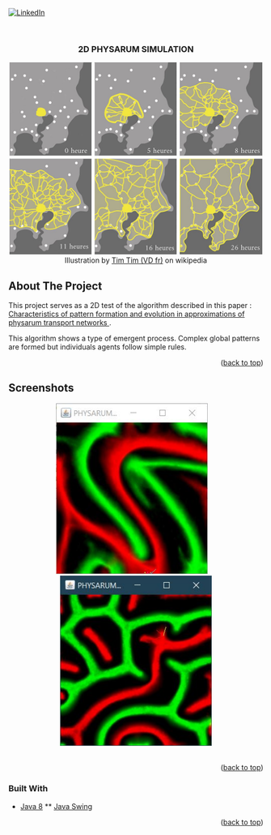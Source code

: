 <div id="top"></div>



<!-- PROJECT SHIELDS -->
[![LinkedIn][linkedin-shield]][linkedin-url]



<!-- PROJECT LOGO -->
<br />
<div align="center">
  <h3 align="center">2D PHYSARUM SIMULATION</h3>
  <img src="other_ressources/Physarum_polycephalum_network.jpg" alt="illustration" width="500px">
  <br/>
  <span> Illustration by <a href="https://commons.wikimedia.org/wiki/User:Tim_Tim_(VD_fr)">Tim Tim (VD fr)</a> on wikipedia</span>
</div>




<!-- ABOUT THE PROJECT -->
## About The Project

This project serves as a 2D test of the algorithm described in  this paper :  <a href="https://uwe-repository.worktribe.com/output/980579"> Characteristics of pattern formation and evolution in approximations of physarum transport networks </a>. 

<!--The the goal was then to visualize the algorithm in 3D and/or VR.-->

This algorithm shows a type of emergent process. Complex global patterns are formed but individuals agents follow simple rules.


<p align="right">(<a href="#top">back to top</a>)</p>

<!-- SCREENSHOT -->
## Screenshots

<div align="center">
    <img src="other_ressources/[300x300].pop-15.dep-15.diffR-1.decay-1.step-1_angles-pi4.soff-29.sr-2.JPG" width="300px">
    &nbsp;&nbsp;&nbsp;
    <img src="other_ressources/[300x300].pop-20.dep-125.diffR-1.decay-1.step-1_angles-pi.soff-29.sr-0.JPG" width="300px">
</div>
<br/>

<p align="right">(<a href="#top">back to top</a>)</p>



### Built With

* [Java 8](https://dev.java/)
** [Java Swing](https://docs.oracle.com/javase/tutorial/uiswing/) 

<p align="right">(<a href="#top">back to top</a>)</p>




<!-- MARKDOWN LINKS & IMAGES -->
[linkedin-shield]: https://img.shields.io/badge/-LinkedIn-black.svg?style=for-the-badge&logo=linkedin&colorB=555
[linkedin-url]: https://linkedin.com/in/alexis-cassion